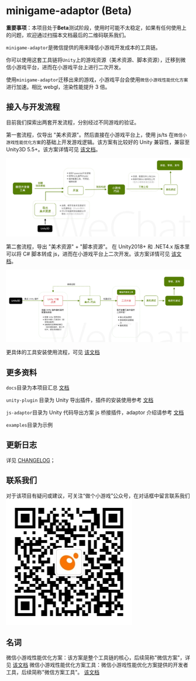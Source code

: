 # minigame-adaptor (Beta)

**重要事项**：本项目处于**Beta**测试阶段，使用时可能不太稳定，如果有任何使用上的问题，欢迎通过扫描本文档最后的二维码联系我们。

`minigame-adaptor`是微信提供的用来降低小游戏开发成本的工具链。

你可以使用这套工具链将`Unity`上的游戏资源（美术资源、脚本资源），迁移到微信小游戏平台，进而在小游戏平台上进行二次开发。

使用`minigame-adaptor`迁移出来的游戏，小游戏平台会使用`微信小游戏性能优化方案`进行加速。相比 webgl，渲染性能提升 3 倍。


## 接入与开发流程

目前我们探索出两套开发流程，分别经过不同游戏的验证。

第一套流程，仅导出 "美术资源"。然后直接在小游戏平台上，使用 js/ts 在`微信小游戏性能优化方案`的基础上开发游戏逻辑。该方案有比较好的 Unity 兼容性，兼容至 Unity3D 5.5+。该方案详情可见 [该文档](./docs/basic/flow.md)。

![](./docs/basic/image/overview.jpg)



第二套流程，导出 "美术资源" + "脚本资源"。 在 Unity2018+ 和 .NET4.x 版本里可以将 C# 脚本转成 js，进而在小游戏平台上二次开发。该方案详情可见 [该文档](./docs/fullproject/flow.md)。

![](./docs/fullproject/image/overview.png)

更具体的工具安装使用流程，可见 [该文档](./docs/plugin/install.md)

## 更多资料

`docs`目录为本项目汇总 [文档](/blob/master/docs/README.md)

`unity-plugin` 目录为 Unity 导出插件，插件的安装使用参考 [文档](/blob/master/docs/README.md)

`js-adaptor`目录为 Unity 代码导出方案 js 桥接插件，adaptor 介绍请参考 [文档](/blob/master/docs/README.md)

`examples`目录为示例

## 更新日志
详见 [CHANGELOG](./CHANGELOG.md)；

## 联系我们

对于该项目有疑问或建议，可关注“做个小游戏”公众号，在对话框中留言联系我们
![扫码联系](./docs/image/qrcode.png)

## 名词
微信小游戏性能优化方案：该方案是整个工具链的核心，后续简称"微信方案"，详见 [该文档](https://git.weixin.qq.com/wechat-minigame/BeefBallEngine)
微信小游戏性能优化方案工具：微信小游戏性能优化方案提供的开发者工具，后续简称"微信方案工具"。 [该文档](https://git.weixin.qq.com/wechat-minigame/BeefBallEngine)